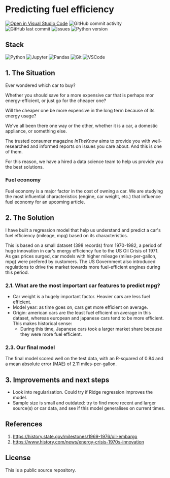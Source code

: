 # Predicting fuel efficiency 
[![Open in Visual Studio Code](https://img.shields.io/badge/Open%20in-Visual_Studio_Code-5C2D91?style=flat&logo=visual%20studio&logoColor=white)](https://open.vscode.dev/selvatica-36/predicting-fuel-economy) ![GitHub commit activity](https://img.shields.io/github/commit-activity/y/selvatica-36/predicting-fuel-economy)  ![GitHub last commit](https://img.shields.io/github/last-commit/selvatica-36/predicting-fuel-economy)  ![issues](https://img.shields.io/github/issues/selvatica-36/predicting-fuel-economy.svg) ![Python version](https://img.shields.io/badge/Python%20version-3.12.3-FF9900?style=flat&logo=python&logoColor=white)

## Stack
![Python](https://img.shields.io/badge/Python-3776AB?style=for-the-badge&logo=python&logoColor=white) ![Jupyter](https://img.shields.io/badge/Jupyter-298D46?style=for-the-badge&logo=jupyter&logoColor=white) ![Pandas](https://img.shields.io/badge/pandas-5C2D91?style=for-the-badge) ![Git](https://img.shields.io/badge/Git-B1361E?style=for-the-badge&logo=git&logoColor=white) ![VSCode](https://img.shields.io/badge/VSCode-2962FF?style=for-the-badge&logo=visual%20studio&logoColor=white)

## 1. The Situation

Ever wondered which car to buy? 

Whether you should save for a more expensive car that is perhaps mor energy-efficient, or just go for the cheaper one?

Will the cheaper one be more expensive in the long term because of its energy usage?

We've all been there one way or the other, whether it is a car, a domestic appliance, or something else.

The trusted consumer magazine *InTheKnow* aims to provide you with well-researched and informed reports on issues you care about. And this is one of them.

For this reason, we have a hired a data science team to help us provide you the best solutions.

### Fuel economy

Fuel economy is a major factor in the cost of owning a car. We are studying the most influential characteristics (engine, car weight, etc.) that influence fuel economy for an upcoming article.

## 2. The Solution

I have built a regression model that help us understand and predict a car's fuel efficiency (mileage, mpg) based on its characteristics. 

This is based on a small dataset (398 records) from 1970-1982, a period of huge innovation in car's energy efficiency fue to the US Oil Crisis of 1971. As gas prices surged, car models with higher mileage (miles-per-gallon, mpg) were prefered by customers. The US Government also introduced regulations to drive the market towards more fuel-efficient engines during this period.

### 2.1. What are the most important car features to predict mpg?

- Car weight is a hugely important factor. Heavier cars are less fuel efficient.
- Model year: as time goes on, cars get more efficient on average. 
- Origin: american cars are the least fuel efficient on average in this dataset, whereas european and japanese cars tend to be more efficient. This makes historical sense:
  - During this time, Japanese cars took a larger market share because they were more fuel efficient.

### 2.3. Our final model 

The final model scored well on the test data, with an R-squared of 0.84 and a mean absolute error (MAE) of 2.11 miles-per-gallon.

## 3. Improvements and next steps
- Look into regularisation. Could try if Ridge regression improves the model.
- Sample size is small and outdated: try to find more recent and larger source(s) or car data, and see if this model generalises on current times.

## References
1. https://history.state.gov/milestones/1969-1976/oil-embargo
2. https://www.history.com/news/energy-crisis-1970s-innovation

## License
This is a public source repository.
